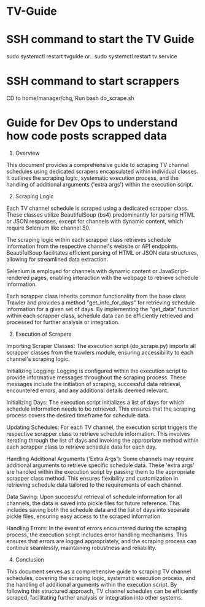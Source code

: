# TV-Guide

# SSH command to start the TV Guide

sudo systemctl restart tvguide
or.. sudo systemctl restart tv.service

# SSH command to start scrappers

CD to home/manager/chg, Run bash do_scrape.sh

# Guide for Dev Ops to understand how code posts scrapped data 

1. Overview

This document provides a comprehensive guide to scraping TV channel schedules using dedicated scrapers encapsulated within individual classes. It outlines the scraping logic, systematic execution process, and the handling of additional arguments ('extra args') within the execution script.



2. Scraping Logic

Each TV channel schedule is scraped using a dedicated scrapper class. These classes utilize BeautifulSoup (bs4) predominantly for parsing HTML or JSON responses, except for channels with dynamic content, which require Selenium like channel 50.

The scraping logic within each scrapper class retrieves schedule information from the respective channel's website or API endpoints. BeautifulSoup facilitates efficient parsing of HTML or JSON data structures, allowing for streamlined data extraction.

Selenium is employed for channels with dynamic content or JavaScript-rendered pages, enabling interaction with the webpage to retrieve schedule information.

Each scrapper class inherits common functionality from the base class Trawler and provides a method "get_info_for_days" for retrieving schedule information for a given set of days. By implementing the "get_data" function within each scrapper class, schedule data can be efficiently retrieved and processed for further analysis or integration.



3. Execution of Scrapers

Importing Scraper Classes: The execution script (do_scrape.py) imports all scrapper classes from the trawlers module, ensuring accessibility to each channel's scraping logic.

Initializing Logging: Logging is configured within the execution script to provide informative messages throughout the scraping process. These messages include the initiation of scraping, successful data retrieval, encountered errors, and any additional details deemed relevant.

Initializing Days: The execution script initializes a list of days for which schedule information needs to be retrieved. This ensures that the scraping process covers the desired timeframe for schedule data.

Updating Schedules: For each TV channel, the execution script triggers the respective scrapper class to retrieve schedule information. This involves iterating through the list of days and invoking the appropriate method within each scrapper class to retrieve schedule data for each day.

Handling Additional Arguments ('Extra Args'): Some channels may require additional arguments to retrieve specific schedule data. These 'extra args' are handled within the execution script by passing them to the appropriate scrapper class method. This ensures flexibility and customization in retrieving schedule data tailored to the requirements of each channel.

Data Saving: Upon successful retrieval of schedule information for all channels, the data is saved into pickle files for future reference. This includes saving both the schedule data and the list of days into separate pickle files, ensuring easy access to the scraped information.

Handling Errors: In the event of errors encountered during the scraping process, the execution script includes error handling mechanisms. This ensures that errors are logged appropriately, and the scraping process can continue seamlessly, maintaining robustness and reliability.



4. Conclusion

This document serves as a comprehensive guide to scraping TV channel schedules, covering the scraping logic, systematic execution process, and the handling of additional arguments within the execution script. By following this structured approach, TV channel schedules can be efficiently scraped, facilitating further analysis or integration into other systems.

